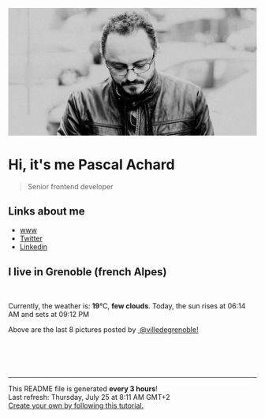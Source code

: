 ![Pascal Achard](./images/photo-pascal-achard.jpg)
# Hi, it's me Pascal Achard
> Senior frontend developer

## Links about me
- [www](https://www.pascal-achard.com)
- [Twitter](https://twitter.com/botmaster)
- [Linkedin](http://www.linkedin.com/in/pascal-achard)


## I live in Grenoble (french Alpes)
<img src="https://openweathermap.org/img/wn/02d@2x.png" alt="">

Currently, the weather is: **19**°C, **few clouds**.
Today, the sun rises at 06:14 AM and sets at 09:12 PM

Above are the last 8 pictures posted by <a href="https://www.instagram.com/villedegrenoble/" target="_blank"><img alt="" src="https://upload.wikimedia.org/wikipedia/commons/thumb/e/e7/Instagram_logo_2016.svg/1024px-Instagram_logo_2016.svg.png" width="20"/> @villedegrenoble!</a>

<p style="display: flex; flex-wrap: wrap; gap: 20px;">
        <img src="https://cdn1.picuki.com/hosted-by-instagram/q/0exhNuNYnjBGZDHIdN5WmL9I2Pk2GAlRNecaS7j0nyZiNxIsbHWB58ltwdev%7C%7CDlyKw1oASyLeDtp4oooVltZZFp7PUXbQLOITT5W56ueUYCm1DFj95ZinLc9LHMWYXKr88YrOzjYMTIfQeoEH%7C%7Cbx7a8Koru5A2MGo1zRMrBC0GAG4fy3UPI7mslm3ayEv0Pxto0%7C%7CNylL9XkgKQcursrV%7C%7CndbEvL+M4Byp6JzSPkCj9ND1OHtpCa5BTB7Kzc4KD6chYTJnLMn0Q+7ZzcH30P%7C%7CRJhsJGIIhnKujRkWv8orjIj%7C%7CFaJciP1opoH2bUcmGW9opUk53cH7niTya2Gq10ZtyGXKn56rQ+YJkrSgCteoTPbj5XLtSpjJO59tCFQIRa%7C%7CyFgz4bqf7BMtbwcYaWvdGig7lzyeEV+ba5QlCBWVPjQ3aPp0ibqu18YCv013Emja5gSIRt5WSfOZ973l3oNam8xE9dnmbU55ubGODj3JkLdBDTq3BmsOMabsXHEU=.jpeg" alt="" width="200"/>
        <img src="https://cdn1.picuki.com/hosted-by-instagram/q/0exhNuNYnjBGZDHIdN5WmL9I2Pk2GAlRNucaS7j0nyZiNxIsbHWB58ltwdev%7C%7CDlyKw1oASyLeDtp444tU1lZZFp7PUXbT7KJTT5W56SfUICn2zxm85dhlrw2KnMZYHWt98IqOzjYMTIfQeoEH%7C%7Cb2r+8X5vvwaz8MuDSbPeUtzCVG%7C%7CMm0X51wm8Qf8fTT0FOzv9R3GzNJzWM1eUAmscnbrSgLUbr2Ptl78ewlCLECi4kD6ezqlWu2FHlsRGB9KDOertaQz7hFui3rSzow+DyOFr4DBxgSkl+akidmuaI4j6CtDZ5v%7C%7Cbg9ta2KbUk2Dm87sDVPsbWc0SDOaj3+khYUymfswbKyevsZrZDpeN6HZMPG6BiRQ7vVRJZ4XiohJP%7C%7COfkXxOtihQpt909hrUqoA1BO28wTqOeWy0xssVGV1og2vCZViGvyf3avx33%7C%7CHiwyD9zgUo%7C%7CToVJB7wHN24JaZ5SRVLlbqLpB7LQfS6BYtF4MWJ5+fy8n3Mq59RhA4LYAX9zmJ1MAMdg==.jpeg" alt="" width="200"/>
        <img src="https://cdn1.picuki.com/hosted-by-instagram/q/0exhNuNYnjBGZDHIdN5WmL9I2Pk2GAlRNucaS7j0nyZiNxIsbHWB58ltwdev%7C%7CDlyKw1oASyLeDtp4IgpVVtRZFp6NUzfT7GLSzZV7qucXICj0TVn%7C%7CZNhk7owKHMaY3Oo88pDCnicKyVHDe0AUq%7C%7Cm6vZNuKyBOTcAyXCUMLQKnmIC9%7C%7CyqW5193swp7LGTgUz36ol%7C%7CIjFd%7C%7CT9sdgcurNyUrDgJWPq+PMtg4555RYgPi9NYur++3Rq2ElIlc20jBwSyuYb0zsko3CjZIz4W7WaBfeQqJRpYhFG26jceg90t2JKDFaxM+Lg7sqKKGytSGWVsmBdvk5y4qCjIcT2ExXJK7Xrqkp27ca0LrKCiC+msAPXz%7C%7CTvvX%7C%7CSNMP4feTRdTf%7C%7CVUQiRdbO5D5UJxrRuJdoc3HKY%7C%7CVG5epHe%7C%7CzJZHhxdsmLSC8NcRcSr9JiOwH7WqSqBhAIDxZ6oQ4ptjlFYr5PbyFEuXFqSQ%7C%7CdBOAvF0FR%7C%7CStwTJOqe.jpeg" alt="" width="200"/>
        <img src="https://cdn1.picuki.com/hosted-by-instagram/q/0exhNuNYnjBGZDHIdN5WmL9I2Pk2GAlRNucaS7j0nyZiNxIsbHWB58ltwdev%7C%7CDlyKw1oASyLeDtp4I8uU11RZFp6NU3eS7OPSDpc6KuRVYCg2zNv8Zdik74xL3wcZn6r9scrOzjYMTIfQeoEH%7C%7Cbx7a8Koru5A2MEoyX9auctwCIPuM23TKNy2JAtrKSLl0SxptZ%7C%7CIjNLvG0jJ00m7NPfvnw1UvfPMc9g+PAnFfEzhMQ65OftxhG2R0YCcjl%7C%7CBBemi9zKsfgEoATXcmYevWSjSvQaAH1PggWsljcQk61oi4agadogjLgxtp%7C%7CUTWUPWlNgog0zvY6Mjw3HYzCE63oC7FTmlp6reawLkqToC+TYBv+snwWOPPzdF7kbEC9JD%7C%7CSLAw%7C%7CjAcyXJMVfkaZ2T%7C%7Cls8X2X8RaPX+LgzSZhPQpSsiO9XLNXdOeV05Wb8WOCmzedgUE0lZHtLZILn3oK0IOy5wVEanXCWJBNaGGCjw==.jpeg" alt="" width="200"/>
        <img src="https://cdn1.picuki.com/hosted-by-instagram/q/0exhNuNYnjBGZDHIdN5WmL9I2Pk2GAlRNecaS7j0nyZiNxIsbHWB58ltwdev%7C%7CDlyKw1oASyLeDtp4IsrU19UZFp6NU3fQbyASzZW7qmZV4Cn1jBh9p5okb41LXceYH+n9cUkOzjYMTIfQeoEH%7C%7Cbx7a8Koru5A2MGo1zRMrBC0GAG4fy3UPI7mslm3ayEv0Pxto0%7C%7CNylL9XkgKQcursrV%7C%7CndbEvL+M4Byp6JzSPkCj9ND1OHtpCa5BTB7Kzc4KD6chYTJnLMT13TLUhEOq1eNE5hsJGIIhn245yk%7C%7C5sopgYH%7C%7CYdhr3fo65%7C%7CnVSGQGCztp9RY8wcK8kiKVODH9iBAEwGWVx7e8L98Jl8TzdeS8dPrI7WfDbbODQ%7C%7CYZG3MIP%7C%7C%7C%7CXUFfZH%7C%7C6zHpV0jLpXMvJjzXO%7C%7C1R6QQIXj8zdAUBpurmSkLdcjZ7jO4OH2v3TTgGrD9UE0mJHrK4x98Xp%7C%7C1tWE%7C%7CTx9XUmVLpFJKyDs3gQkFv8RcJycxseGW+5BZEcBNNlAsG2v1qFpZhm0%7C%7C+xpQ4o8e+E+w1YgTby0wOfu0sJ1aaEl.jpeg" alt="" width="200"/>
        <img src="https://cdn1.picuki.com/hosted-by-instagram/q/0exhNuNYnjBGZDHIdN5WmL9I2Pk2GAlRNucaS7j0nyZiNxIsbHWB58ltwdGn%7C%7CDh7IAhgASuRYztl5oopVFxVCz17PEfdSbKKRT9S762YVOymvDJv9pBgkbs0KXQZZ3+v9cMtUGapNWwSDv5PHL%7C%7Clo7gX5v%7C%7CsbCgEpjuSKrVCkGZTjse3TO9%7C%7C2pYf5%7C%7CHSv1izv9QpcmkazXgpdAd4+pvlpDk1VOCtO8BnsaBwVLYBxMEJ%7C%7COC61nf2F2MrNWh8FDSR9IXEi6g8iyDXdzQspjD3Ee8EIU8hjl246gM0uJYN2IuYFbVE6Kkzn7bQa2sXSVsy4RNnlMnowiXJbGL%7C%7ChkFWwWGHlbHjcKx38JT1JKvNBI++n3fDa%7C%7CfbELYRfFU+Uf+GRH39AdSXQctalNYYUa0I2FbooFaCVYnVyhJAHT56rQLaXcZhR97E8YKtpFGCoySrqiQMgPWXSp9NnmxH5vqcvAtifjrJAJUZbRWBjnQAN5h%7C%7Cf733jZfQNrBAG0ZTaA==.jpeg" alt="" width="200"/>
        <img src="https://cdn1.picuki.com/hosted-by-instagram/q/0exhNuNYnjBGZDHIdN5WmL9I2Pk2GAlRNucaS7j0nyZiNxIsbHWB58ltwdev%7C%7CDlyKw1oASyLeDtp4I4vVV9UZFp6NU3eSb2PTT1R7aibXICm2zJj8pVjkLk2KHYaYHWv88coOzjYMTIfQeoEH%7C%7Cbx7a8Koru5A2MEo1zRMrBC0GAG4YWbVqFKwoV966yUlEri+YU8ajtG5WR1aRtmpNPb5DwIX%7C%7CD+fMBxsedISLQzicYRtr6+zWOHH24VdGZ9SjuxjoyRmLsUsiW8RWIz1XegYaoRI1UOx1C%7C%7CuksQnb1%7C%7Ci9W1FaxM+N9+sqPVETFKCipioCttkZe1khzGbXn08llj2073xeefVscxi7HRMt6XXsPH1hSRQYCbR58JDl5BUrHVUF2LbaDwCMAExttwPcFs2g6HwlS+UafF7wV9LDxDpwKSOpxYZuW5xrWS5V6Fr2WE7SMwqJ72WOdG+RhS95jbvycsLySeJ45wNTfpylkmT4ZCIuucyA==.jpeg" alt="" width="200"/>
        <img src="https://cdn1.picuki.com/hosted-by-instagram/q/0exhNuNYnjBGZDHIdN5WmL9I2Pk2GAlRNucaS7j0nyZiNxIsbHWB58ltwdev%7C%7CDlyKw1oASyLeDtp4okjU1lTZFp6NU3fTLSBSDpc6amdXYCl1zRi8J9ikrw9JXEWbXCo8cNDCnicKyVHDe0AUq%7C%7Cm6vZNuKyBOTUAyXCUMLQKnmICjtCsCOwlktcf7KG4iF+44ooiMDxN4Gosak8ktdKO52hEWvrxfMh2pqV5CLkJnoE65ezRmCSsTDx6KChBGTOgtYPCwt5WkiffXDFv7nuSdv4wAVoZp2SBkVsk9IkqhdiDG7w82q4vkIH2bUdBXG9p+kMjxdK0kBzOaWOh2nxZxnmO76mAatACh4%7C%7CdL8aKeu%7C%7CEnQz0W+TzMLxbcH1KU9iTAHuScri1BMoO294JE%7C%7CAThw6K0T+cI77O%7C%7CiBgFhES0g6JAL4kefK3l4T2wXD91DufryYvr8iDU%7C%7C5UmwcE9p2G2EB0fCGQU+kYbhDw+BYdHN1%7C%7CYrfMw8bWOL0WHg==.jpeg" alt="" width="200"/>
</p>

------------
<p>This README file is generated <b>every 3 hours</b>!
    <br />Last refresh: Thursday, July 25 at 8:11 AM GMT+2
    <br /><a href="https://medium.com/@th.guibert/how-to-create-a-self-updating-readme-md-for-your-github-profile-f8b05744ca91">Create your own by following this tutorial.</a>
</p>
<p><a href="https://github.com/botmaster/botmaster/actions/workflows/main.yaml"><img alt="" src="https://github.com/botmaster/botmaster/actions/workflows/main.yaml/badge.svg" /></a></p>

